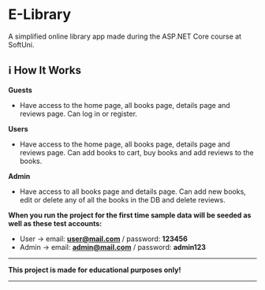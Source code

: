 # E-Library
A simplified online library app made during the ASP.NET Core course at SoftUni.

## :information_source: How It Works

**Guests**
- Have access to the home page, all books page, details page and reviews page. Can log in or register.

**Users**
- Have access to the home page, all books page, details page and reviews page. Can add books to cart, buy books and add reviews to the books.

**Admin**
- Have access to all books page and details page. Can add new books, edit or delete any of all the books in the DB and delete reviews.

**When you run the project for the first time sample data will be seeded as well as these test accounts:**

- User -> email: **user@mail.com** / password: **123456**
- Admin -> email: **admin@mail.com** / password: **admin123**

___
**This project is made for educational purposes only!**
___
